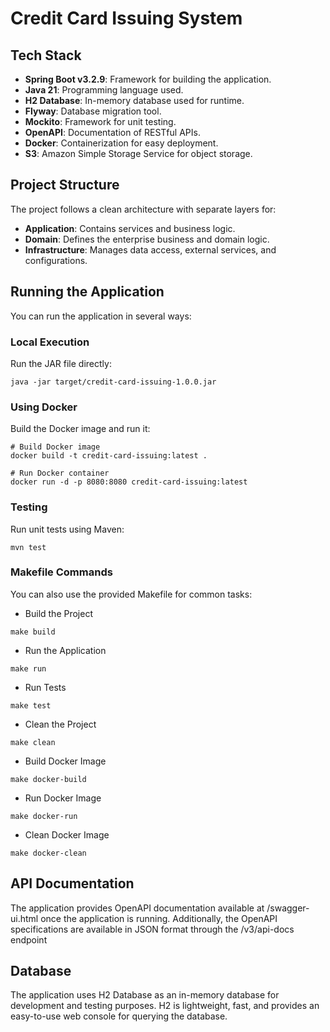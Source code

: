 # Credit Card Issuing System

## Tech Stack
- **Spring Boot v3.2.9**: Framework for building the application.
- **Java 21**: Programming language used.
- **H2 Database**: In-memory database used for runtime.
- **Flyway**: Database migration tool.
- **Mockito**: Framework for unit testing.
- **OpenAPI**: Documentation of RESTful APIs.
- **Docker**: Containerization for easy deployment.
- **S3**: Amazon Simple Storage Service for object storage.

## Project Structure

The project follows a clean architecture with separate layers for:
- **Application**: Contains services and business logic.
- **Domain**: Defines the enterprise business and domain logic.
- **Infrastructure**: Manages data access, external services, and configurations.

## Running the Application
You can run the application in several ways:

### Local Execution
Run the JAR file directly:
```shell
java -jar target/credit-card-issuing-1.0.0.jar
```

### Using Docker
Build the Docker image and run it:
```shell
# Build Docker image
docker build -t credit-card-issuing:latest .

# Run Docker container
docker run -d -p 8080:8080 credit-card-issuing:latest
```

### Testing
Run unit tests using Maven:
```text
mvn test
```

### Makefile Commands
You can also use the provided Makefile for common tasks:

- Build the Project
```text
make build
```
- Run the Application
```text
make run
```
- Run Tests
```text
make test
```
- Clean the Project
```text
make clean
```
- Build Docker Image
```text
make docker-build
```
- Run Docker Image
```text
make docker-run
```
- Clean Docker Image
```text
make docker-clean
```

## API Documentation
The application provides OpenAPI documentation available at /swagger-ui.html once the application is running. Additionally, the OpenAPI specifications are available in JSON format through the /v3/api-docs endpoint

## Database
The application uses H2 Database as an in-memory database for development and testing purposes. H2 is lightweight, fast, and provides an easy-to-use web console for querying the database.

